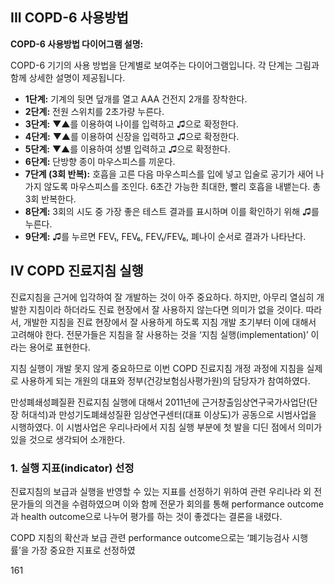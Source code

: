 ## III COPD-6 사용방법

**COPD-6 사용방법 다이어그램 설명:**

COPD-6 기기의 사용 방법을 단계별로 보여주는 다이어그램입니다. 각 단계는 그림과 함께 상세한 설명이 제공됩니다.

*   **1단계:** 기계의 뒷면 덮개를 열고 AAA 건전지 2개를 장착한다.
*   **2단계:** 전원 스위치를 2초가량 누른다.
*   **3단계:** ▼▲를 이용하여 나이를 입력하고 ♫으로 확정한다.
*   **4단계:** ▼▲를 이용하여 신장을 입력하고 ♫으로 확정한다.
*   **5단계:** ▼▲를 이용하여 성별 입력하고 ♫으로 확정한다.
*   **6단계:** 단방향 종이 마우스피스를 끼운다.
*   **7단계 (3회 반복):** 호흡을 고른 다음 마우스피스를 입에 넣고 입술로 공기가 새어 나가지 않도록 마우스피스를 조인다. 6초간 가능한 최대한, 빨리 호흡을 내뱉는다. 총 3회 반복한다.
*   **8단계:** 3회의 시도 중 가장 좋은 테스트 결과를 표시하며 이를 확인하기 위해 ♫를 누른다.
*   **9단계:** ♫를 누르면 FEV₁, FEV₆, FEV₁/FEV₆, 폐나이 순서로 결과가 나타난다.

## IV COPD 진료지침 실행

진료지침을 근거에 입각하여 잘 개발하는 것이 아주 중요하다. 하지만, 아무리 열심히 개발한 지침이라 하더라도 진료 현장에서 잘 사용하지 않는다면 의미가 없을 것이다. 따라서, 개발한 지침을 진료 현장에서 잘 사용하게 하도록 지침 개발 초기부터 이에 대해서 고려해야 한다. 전문가들은 지침을 잘 사용하는 것을 ‘지침 실행(implementation)’ 이라는 용어로 표현한다.

지침 실행이 개발 못지 않게 중요하므로 이번 COPD 진료지침 개정 과정에 지침을 실제로 사용하게 되는 개원의 대표와 정부(건강보험심사평가원)의 담당자가 참여하였다.

만성폐쇄성폐질환 진료지침 실행에 대해서 2011년에 근거창출임상연구국가사업단(단장 허대석)과 만성기도폐쇄성질환 임상연구센터(대표 이상도)가 공동으로 시범사업을 시행하였다. 이 시범사업은 우리나라에서 지침 실행 부분에 첫 발을 디딘 점에서 의미가 있을 것으로 생각되어 소개한다.

### 1. 실행 지표(indicator) 선정

진료지침의 보급과 실행을 반영할 수 있는 지표를 선정하기 위하여 관련 우리나라 외 전문가들의 의견을 수렴하였으며 이와 함께 전문가 회의를 통해 performance outcome과 health outcome으로 나누어 평가를 하는 것이 좋겠다는 결론을 내렸다.

COPD 지침의 확산과 보급 관련 performance outcome으로는 ‘폐기능검사 시행률’을 가장 중요한 지표로 선정하였

<PAGE>161